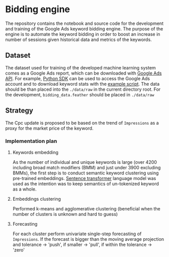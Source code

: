 # Bidding engine

The repository contains the notebook and source code for the development and training of the Google Ads keyword bidding engine. The purpose of the engine is to automate the keyword bidding in order to boost an increase in number of sessions given historical data and metrics of the keywords.

## Dataset

The dataset used for training of the developed machine learning system comes as a Google Ads report, which can be downloaded with [Google Ads API](https://developers.google.com/google-ads/api/docs/reporting/overview). For example, [Python SDK](https://developers.google.com/google-ads/api/docs/client-libs/python) can be used to access the Google Ads account and to download keyword stats with the [example script](https://github.com/googleads/google-ads-python/blob/main/examples/reporting/get_keyword_stats.py). The data should be than placed into the `./data/raw` in the current directory root. For the development, `bidding_data.feather` should be placed in `./data/raw`

## Strategy

The Cpc update is proposed to be based on the trend of `Impressions` as a proxy for the market price of the keyword.

### Implementation plan

1. Keywords embedding

    As the number of individual and unique keywords is large (over 4200 including broad match modifiers (BMM) and just under 3900 excluding BMMs), the first step is to conduct semantic keyword clustering using pre-trained embeddings. [Sentence transformer](https://huggingface.co/sentence-transformers/all-MiniLM-L6-v1) language model was used as the intention was to keep semantics of un-tokenized keyword as a whole.

2. Embeddings clustering

    Performed k-means and agglomerative clustering (beneficial when the number of clusters is unknown and hard to guess)

3. Forecasting

    For each cluster perform univariate single-step forecasting of `Impressions`. If the forecast is bigger than the moving average projection and tolerance -> 'push', if smaller -> 'pull', if within the tolerance -> 'zero'
